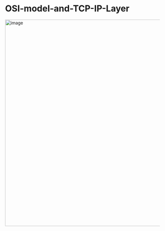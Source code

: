 # OSI-model-and-TCP-IP-Layer
<img width="1350" height="671" alt="image" src="https://github.com/user-attachments/assets/5ace3772-1da0-4296-bf72-9e7c6f473f35" />
